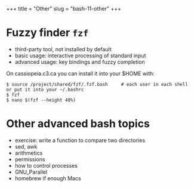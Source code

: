 +++
title = "Other"
slug = "bash-11-other"
+++

# Fuzzy finder `fzf`

* third-party tool, not installed by default
* basic usage: interactive processing of standard input
* advanced usage: key bindings and fuzzy completion

On cassiopeia.c3.ca you can install it into your $HOME with:

~~~ {.bash}
$ source /project/shared/fzf/.fzf.bash     # each user in each shell or put it into your ~/.bashrc
$ fzf
$ nano $(fzf --height 40%)
~~~

# Other advanced bash topics

- exercise: write a function to compare two directories
- sed, awk
- arithmetics
- permissions
- how to control processes
- GNU_Parallel
- homebrew if enough Macs
